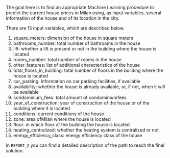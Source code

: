 The goal here is to find an appropriate Machine Learning procedure to predict the current house prices in Milan using, as input variables, 
several information of the house and of its location in the city. 

There are 15 input variables, which are described below.

1. square_meters: dimension of the house in square meters
2. bathrooms_number: total number of bathrooms in the house
3. lift: whether a lift is present or not in the building where the house is located
4. rooms_number: total number of rooms in the house
5. other_features: list of additional characteristics of the house
6. total_floors_in_building: total number of floors in the building where the house is located
7. car_parking: information on car parking facilities, if available
8. availability: whether the house is already available, or, if not, when it will be available
9. condominium_fees: total amount of condominiumfees
10. year_of_construction: year of construction of the house or of the building where it is located
11. conditions: current conditions of the house
12. zone: area ofMilan where the house is located
13. floor: in which floor of the building the house is located
14. heating_centralized: whether the heating system is centralized or not
15. energy_efficiency_class: energy efficiency class of the house


In `REPORT_2` you can find a detailed description of the path to reach the final solution.
